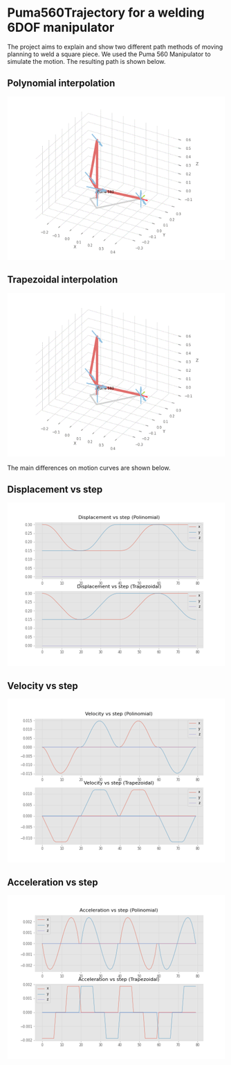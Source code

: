 # Puma560Trajectory for a welding 6DOF manipulator

The project aims to explain and show two different path methods of moving planning to weld a square piece. We used the Puma 560 Manipulator to simulate the motion. The resulting path is shown below.

## Polynomial interpolation
![plot](./res/polinomial_path.gif)

## Trapezoidal interpolation
![plot](./res/trapezoidal_path.gif)

The main differences on motion curves are shown below.

## Displacement vs step
![plot](./res/dis.png)

## Velocity vs step
![plot](./res/vel.png)

## Acceleration vs step
![plot](./res/acc.png)
